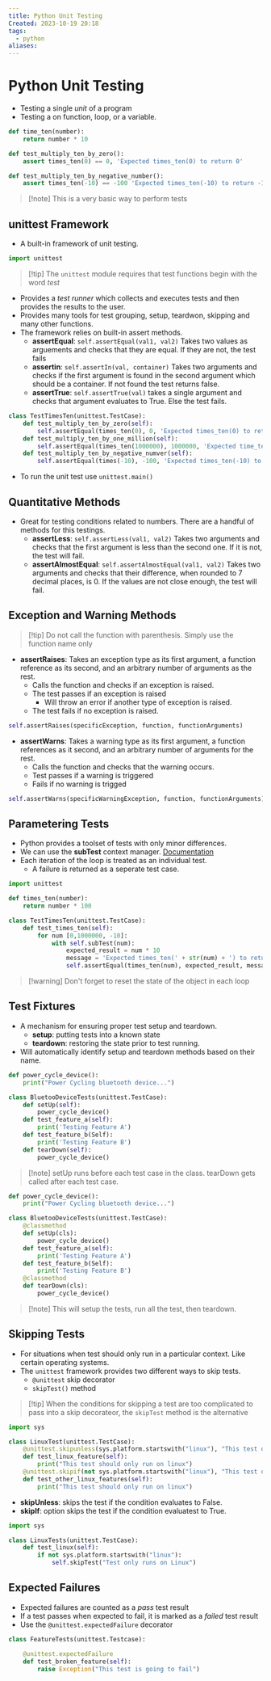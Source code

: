 ```yaml
---
title: Python Unit Testing
Created: 2023-10-19 20:18
tags:
  - python
aliases:
---
```

# Python Unit Testing
- Testing a single *unit* of a program
- Testing a on function, loop, or a variable.

```Python
def time_ten(number):
	return number * 10

def test_multiply_ten_by_zero():
	assert times_ten(0) == 0, 'Expected times_ten(0) to return 0'

def test_multiply_ten_by_negative_number():
	assert times_ten(-10) == -100 'Expected times_ten(-10) to return -100'
```
>[!note] This is a very basic way to perform tests

## unittest Framework
- A built-in framework of unit testing.

```Python
import unittest
```

>[!tip] The `unittest` module requires that test functions begin with the word *test*

- Provides a *test runner* which collects and executes tests and then provides the results to the user.
- Provides many tools for test grouping, setup, teardwon, skipping and many other functions.
- The framework relies on built-in assert methods.
	- **assertEqual**: `self.assertEqual(val1, val2)` Takes two values as arguements and checks that they are equal. If they are not, the test fails
	- **assertin**: `self.assertIn(val, container)` Takes two arguments and checks if the first argument is found in the second argument which should be a container. If not found the test returns false.
	- **assertTrue**: `self.assertTrue(val)` takes a single argument and checks that argument evaluates to True. Else the test fails.

```Python
class TestTimesTen(unittest.TestCase):
	def test_multiply_ten_by_zero(self):
		self.assertEqual(times_ten(0), 0, 'Expected times_ten(0) to return 0')
	def test_multiply_ten_by_one_million(self):
		self.assertEqual(times_ten(1000000), 1000000, 'Expected time_ten(1000000) to return 1000000')
	def test_multiply_ten_by_negative_numver(self):
		self.assertEqual(times(-10), -100, 'Expected times_ten(-10) to return -100')
```

- To run the unit test use `unittest.main()`

## Quantitative Methods
- Great for testing conditions related to numbers. There are a handful of methods for this testings.
	- **assertLess**: `self.assertLess(val1, val2)` Takes two arguments and checks that the first argument is less than the second one. If it is not, the test will fail.
	- **assertAlmostEqual**: `self.assertAlmostEqual(val1, val2)` Takes two arguments and checks that their difference, when rounded to 7 decimal places, is 0. If the values are not close enough, the test will fail. 

## Exception and Warning Methods
>[!tip] Do not call the function with parenthesis. Simply use the function name only

- **assertRaises**: Takes an exception type as its first argument, a function reference as its second, and an arbitrary number of arguments as the rest.
	- Calls the function and checks if an exception is raised.
	- The test passes if an exception is raised
		- Will throw an error if another type of exception is raised.
	- The test fails if no exception is raised.
```Python
self.assertRaises(specificException, function, functionArguments)
```

- **assertWarns**: Takes a warning type as its first argument, a function references as it second, and an arbitrary number of arguments for the rest.
	- Calls the function and checks that the warning occurs. 
	- Test passes if a warning is triggered
	- Fails if no warning is trigged
```Python
self.assertWarns(specificWarningException, function, functionArguments)
```

## Parametering Tests
- Python provides a toolset of tests with only minor differences.
- We can use the **subTest** context manager. [Documentation](https://docs.python.org/3/library/unittest.html#distinguishing-test-iterations-using-subtests)
- Each iteration of the loop is treated as an individual test.
	- A failure is returned as a seperate test case.
	  
```Python
import unittest

def times_ten(number):
	return number * 100

class TestTimesTen(unittest.TestCase):
	def test_times_ten(self):
		for num [0,1000000, -10]:
			with self.subTest(num):
				expected_result = num * 10
				message = 'Expected times_ten(' + str(num) + ') to return ' + str(expected_result)
				self.assertEqual(times_ten(num), expected_result, message)

```

>[!warning] Don't forget to reset the state of the object in each loop
## Test Fixtures
- A mechanism for ensuring proper test setup and teardown.
	- **setup**: putting tests into a known state
	- **teardown**: restoring the state prior to test running.
- Will automatically identify setup and teardown methods based on their name.


```Python
def power_cycle_device():
	print("Power Cycling bluetooth device...")

class BluetooDeviceTests(unittest.TestCase):
	def setUp(self):
		power_cycle_device()
	def test_feature_a(self):
		print('Testing Feature A')
	def test_feature_b(Self):
		print('Testing Feature B')
	def tearDown(self):
		power_cycle_device()
```
>[!note] setUp runs before each test case in the class. tearDown gets called after each test case.

```Python
def power_cycle_device():
	print("Power Cycling bluetooth device...")

class BluetooDeviceTests(unittest.TestCase):
	@classmethod
	def setUp(cls):
		power_cycle_device()
	def test_feature_a(self):
		print('Testing Feature A')
	def test_feature_b(Self):
		print('Testing Feature B')
	@classmethod	
	def tearDown(cls):
		power_cycle_device()
```
>[!note] This will setup the tests, run all the test, then teardown.


## Skipping Tests
- For situations when test should only run in a particular context. Like certain operating systems.
- The `unittest` framework provides two different ways to skip tests.
	- `@unittest` skip decorator
	- `skipTest()` method
>[!tip] When the conditions for skipping a test are too complicated to pass into a skip decorateor, the `skipTest` method is the alternative

```Python
import sys

class LinuxTest(unittest.TestCase):
	@unittest.skipunless(sys.platform.startswith("linux"), "This test only runs on linux")
	def test_linux_feature(self):
		print("This test should only run on linux")
	@unittest.skipif(not sys.platform.startswith("linux"), "This test only runs on Linux")
	def test_other_linux_features(self):
		print("This test should only run on linux")
```

- **skipUnless**: skips the test if the condition evaluates to False.
- **skipIf**: option skips the test if the condition evaluatest to True.

```Python
import sys

class LinuxTests(unittest.TestCase):
	def test_linux(self):
		if not sys.platform.startswith("linux"):
			self.skipTest("Test only runs on Linux")
```

## Expected Failures
- Expected failures are counted as a *pass* test result
- If a test passes when expected to fail, it is marked as a *failed* test result
- Use the `@unittest.expectedFailure` decorator

```Python
class FeatureTests(unittest.Testcase):

	@unittest.expectedFailure
	def test_broken_feature(self):
		raise Exception("This test is going to fail")
```